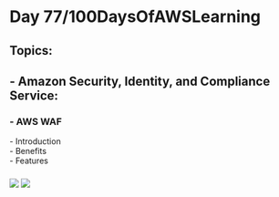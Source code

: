<h1> Day 77/100DaysOfAWSLearning </h1>
<h2> Topics: </h2>

 <h2>  - Amazon Security, Identity, and Compliance Service: </h2>

<h3> - AWS WAF</h3>
         - Introduction <br>
         - Benefits <br> 
         - Features <br>
     
         
  <h3>   </h3>
       

<img src = "https://github.com/thetechgirlgita/100-days-of-aws-learning/blob/master/Images/Day76/76_1.jpg?raw=true">
<img src = "https://github.com/thetechgirlgita/100-days-of-aws-learning/blob/master/Images/Day76/76_2.jpg?raw=true">

